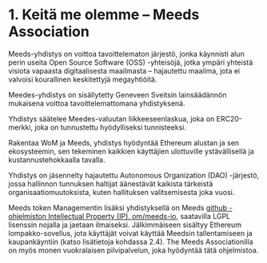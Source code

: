 
# 1. Keitä me olemme – Meeds Association

Meeds-yhdistys on voittoa tavoittelematon järjestö, jonka käynnisti alun perin useita Open Source Software (OSS) -yhteisöjä, jotka ympäri yhteistä visiota vapaasta digitaalisesta maailmasta – hajautettu maailma, jota ei valvoisi kourallinen keskitettyjä megayhtiöitä.

Meedes-yhdistys on sisällytetty Geneveen Sveitsin lainsäädännön mukaisena voittoa tavoittelemattomana yhdistyksenä.

Yhdistys säätelee Meedes-valuutan liikkeeseenlaskua, joka on ERC20-merkki, joka on tunnustettu hyödylliseksi tunnisteeksi.

Rakentaa WoM ja Meeds, yhdistys hyödyntää Ethereum alustan ja sen ekosysteemin, sen tekeminen kaikkien käyttäjien ulottuville ystävällisellä ja kustannustehokkaalla tavalla.

Yhdistys on jäsennelty hajautettu Autonomous Organization (DAO) -järjestö, jossa hallinnon tunnuksen haltijat äänestävät kaikista tärkeistä organisaatiomuutoksista, kuten hallituksen valitsemisesta joka vuosi.

Meeds token Managementin lisäksi yhdistyksellä on Meeds [github -ohjelmiston Intellectual Property (IP). om/meeds-io](https://github.com/meeds-io), saatavilla LGPL lisenssin nojalla ja jaetaan ilmaiseksi. Jälkimmäiseen sisältyy Ethereum lompakko-sovellus, jota käyttäjät voivat käyttää Meedsin tallentamiseen ja kaupankäyntiin (katso lisätietoja kohdassa 2.4). The Meeds Associationilla on myös monen vuokralaisen pilvipalvelun, joka hyödyntää tätä ohjelmistoa.

